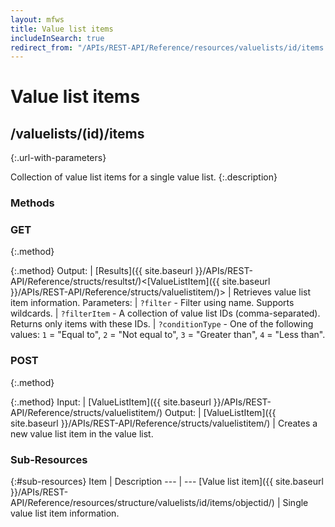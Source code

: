 ```yaml
---
layout: mfws
title: Value list items
includeInSearch: true
redirect_from: "/APIs/REST-API/Reference/resources/valuelists/id/items.html"
---
```


# Value list items

## /valuelists/(id)/items
{:.url-with-parameters}

Collection of value list items for a single value list. 
{:.description}

### Methods

### GET
{:.method}

{:.method}
Output: | [Results]({{ site.baseurl }}/APIs/REST-API/Reference/structs/resultst/)<[ValueListItem]({{ site.baseurl }}/APIs/REST-API/Reference/structs/valuelistitem/)>
| Retrieves value list item information. 
Parameters:  | `?filter` - Filter using name. Supports wildcards.
| `?filterItem` - A collection of value list IDs (comma-separated).  Returns only items with these IDs.
| `?conditionType` - One of the following values: `1` = "Equal to", `2` = "Not equal to", `3` = "Greater than", `4` = "Less than".

### POST
{:.method}

{:.method}
Input: | [ValueListItem]({{ site.baseurl }}/APIs/REST-API/Reference/structs/valuelistitem/)
Output: | [ValueListItem]({{ site.baseurl }}/APIs/REST-API/Reference/structs/valuelistitem/)
| Creates a new value list item in the value list. 

### Sub-Resources

{:#sub-resources}
Item | Description
--- | ---
[Value list item]({{ site.baseurl }}/APIs/REST-API/Reference/resources/structure/valuelists/id/items/objectid/) | Single value list item information. 

